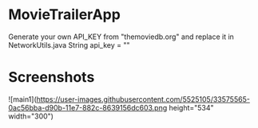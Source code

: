 # MovieTrailerApp
Generate your own API_KEY from "themoviedb.org" and replace it in NetworkUtils.java String api_key = ""

# Screenshots

![main1](https://user-images.githubusercontent.com/5525105/33575565-0ac56bba-d90b-11e7-882c-8639156dc603.png height="534" width="300")


